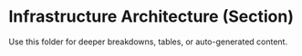 # Infrastructure Architecture (Section)

Use this folder for deeper breakdowns, tables, or auto-generated content.
